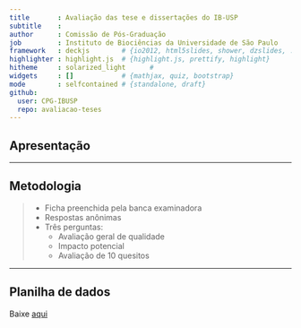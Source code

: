 ```yaml
---
title       : Avaliação das tese e dissertações do IB-USP
subtitle    : 
author      : Comissão de Pós-Graduação
job         : Instituto de Biociências da Universidade de São Paulo
framework   : deckjs        # {io2012, html5slides, shower, dzslides, ...}
highlighter : highlight.js  # {highlight.js, prettify, highlight}
hitheme     : solarized_light      # 
widgets     : []            # {mathjax, quiz, bootstrap}
mode        : selfcontained # {standalone, draft}
github:
  user: CPG-IBUSP
  repo: avaliacao-teses
---
```


## Apresentação

---

## Metodologia
> - Ficha preenchida pela banca examinadora
> - Respostas anônimas
> - Três perguntas:
>   - Avaliação geral de qualidade
>    - Impacto potencial
>    - Avaliação de 10 quesitos

---

## Planilha de dados
Baixe [aqui](./files/ficha_avaliacao_CPG_IB.csv)
